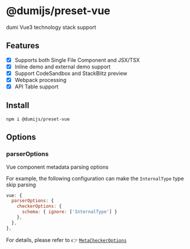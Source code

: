 # @dumijs/preset-vue

dumi Vue3 technology stack support

## Features

- [x] Supports both Single File Component and JSX/TSX
- [x] Inline demo and external demo support
- [x] Support CodeSandbox and StackBlitz preview
- [x] Webpack processing
- [x] API Table support

## Install

```
npm i @dumijs/preset-vue
```

## Options

### parserOptions

Vue component metadata parsing options

For example, the following configuration can make the `InternalType` type skip parsing

```js
vue: {
  parserOptions: {
    checkerOptions: {
      schema: { ignore: ['InternalType'] }
    },
  },
},
```

For details, please refer to :point_right: [`MetaCheckerOptions`](../dumi-vue-meta/README.md#metacheckeroptions)
